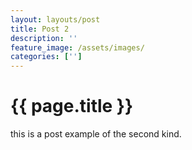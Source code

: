 ```yaml
---
layout: layouts/post
title: Post 2
description: ''
feature_image: /assets/images/
categories: ['']
---
```


# {{ page.title }}

this is a post example of the second kind.
